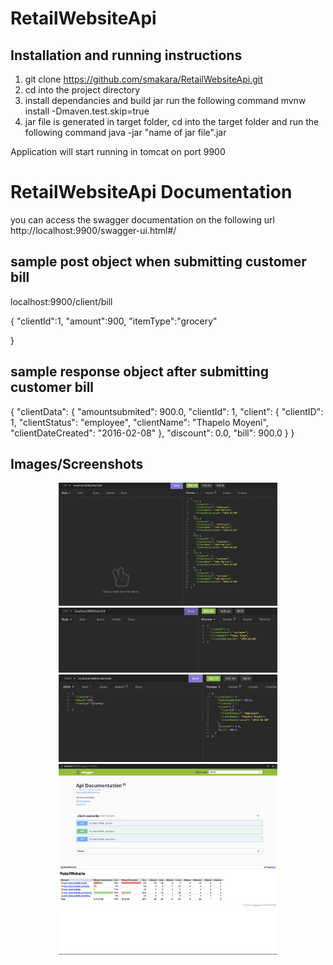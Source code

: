 # RetailWebsiteApi

## Installation and running instructions

1. git clone 	https://github.com/smakara/RetailWebsiteApi.git 
2. cd into the project directory
3. install   dependancies and build jar  run the following command 
    mvnw install -Dmaven.test.skip=true
4. jar file is  generated in  target folder, cd into the target folder and run the following command
   java -jar "name of jar file".jar
   
Application will start running in tomcat on port 9900

# RetailWebsiteApi Documentation
you can access the swagger documentation on the following url
http://localhost:9900/swagger-ui.html#/


## sample post object when submitting customer bill 
localhost:9900/client/bill

{
	"clientId":1,
	"amount":900,
	"itemType":"grocery"
	
}

## sample response object after submitting customer bill 

{
  "clientData": {
    "amountsubmited": 900.0,
    "clientId": 1,
    "client": {
      "clientID": 1,
      "clientStatus": "employee",
      "clientName": "Thapelo Moyeni",
      "clientDateCreated": "2016-02-08"
    },
    "discount": 0.0,
    "bill": 900.0
  }
}

## Images/Screenshots 


<p align="center">
  <img src="https://github.com/smakara/RetailWebsiteApi/blob/25cb4380349f5f9043ba8b554c4a7b344e40b76b/screenshots/all%20clients.png" width="350" title="customer list">
      <img src="https://github.com/smakara/RetailWebsiteApi/blob/9ee6541a2fbc36aa010ff0d46c118e5ec495c6e5/screenshots/one%20customer.png" width="350" title="get one customer">
      <img src="https://github.com/smakara/RetailWebsiteApi/blob/master/screenshots/submit%20bill.png" width="350" title="submit bill">
      <img src="https://github.com/smakara/RetailWebsiteApi/blob/master/screenshots/swagger.png" width="350" title="swagger">
	 <img src="https://github.com/smakara/RetailWebsiteApi/blob/master/screenshots/jacoco coverage.png" width="350" title="swagger">
 
</p>



